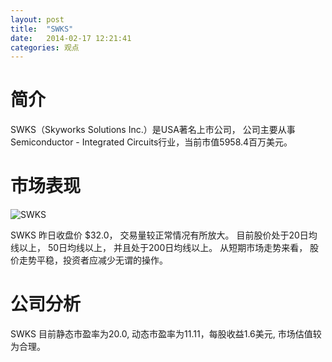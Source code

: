 ```yaml
---
layout: post
title:  "SWKS"
date:   2014-02-17 12:21:41
categories: 观点
---
```


# 简介
SWKS（Skyworks Solutions Inc.）是USA著名上市公司，
公司主要从事Semiconductor - Integrated Circuits行业，当前市值5958.4百万美元。

# 市场表现

![SWKS](http://finviz.com/chart.ashx?t=SWKS&ty=c&ta=1&p=d&s=l)

SWKS 昨日收盘价 $32.0，
交易量较正常情况有所放大。
目前股价处于20日均线以上，
50日均线以上，
并且处于200日均线以上。
从短期市场走势来看，
股价走势平稳，投资者应减少无谓的操作。

# 公司分析
SWKS 目前静态市盈率为20.0, 动态市盈率为11.11，每股收益1.6美元,
市场估值较为合理。
